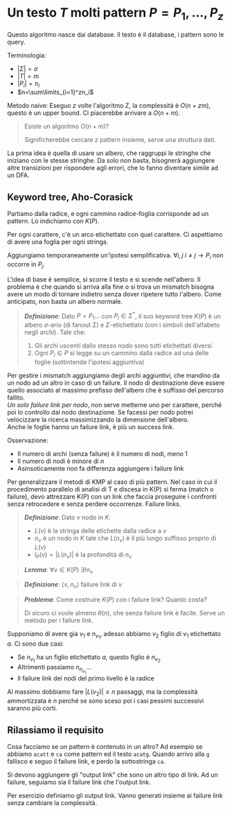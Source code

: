 # Un testo $T$ molti pattern $P=P_1,...,P_z$

Questo algoritmo nasce dai database. Il testo è il database, i pattern sono le query.

Terminologia:
* $|\Sigma|=\sigma$
* $|T|=m$
* $|P_i|=n_i$
* $n=\sum\limits_{i=1}^zn_i$

Metodo naive: Eseguo $z$ volte l'algoritmo Z, la complessità è $O(n+zm)$, questo è un upper bound. Ci piacerebbe arrivare a $O(n+m)$.

> Esiste un algoritmo $O(n+m)$?
>
> Significherebbe cercare $z$ pattern insieme, serve una struttura dati.

La prima idea è quella di usare un albero, che raggruppi le stringhe che iniziano con le stesse stringhe. Da solo non basta, bisognerà aggiungere altre transizioni per rispondere agli errori, che lo fanno diventare simile ad un DFA.

## Keyword tree, Aho-Corasick

Partiamo dalla radice, e ogni cammino radice-foglia corrisponde ad un pattern. Lo indichiamo con $K(P)$.

Per ogni carattere, c'è un arco etichettato con quel carattere. Ci aspettiamo di avere una foglia per ogni stringa.

Aggiungiamo temporaneamente un'ipotesi semplificativa. $\forall i,j~i\neq j\rightarrow P_i\text{ non occorre in }P_j$.

L'idea di base è semplice, si scorre il testo e si scende nell'albero. Il problema è che quando si arriva alla fine o si trova un mismatch bisogna avere un modo di tornare indietro senza dover ripetere tutto l'albero.
Come anticipato, non basta un albero normale.

> ***Definizione***: Dato $P={P_1...}$ con $P_i\in\Sigma^*$, il suo keyword tree $K(P)$ è un albero $\sigma$-ario (di fanout $\Sigma$) e $\Sigma$-etichettato (con i simboli dell'alfabeto negli archi). Tale che:
> 1. Gli archi uscenti dallo stesso nodo sono tutti etichettati diversi
> 2. Ogni $P_i\in P$ si legge su un cammino dalla radice ad una delle foglie (sottintende l'ipotesi aggiuntiva)

Per gestire i mismatch aggiungiamo degli archi aggiuntivi, che mandino da un nodo ad un altro in caso di un failure. Il nodo di destinazione deve essere quello associato al massimo prefisso dell'albero che è suffisso del percorso fallito.\
*Un solo failure link per nodo*, non serve metterne uno per carattere, perché poi lo controllo dal nodo destinazione. Se facessi per nodo potrei velocizzare la ricerca massimizzando la dimensione dell'albero.\
Anche le foglie hanno un failure link, è più un success link.

Osservazione:
* Il numero di archi (senza failure) è il numero di nodi, meno 1
* Il numero di nodi è minore di $n$
* Asinsoticamente non fa differenza aggiungere i failure link

Per generalizzare il metodi di KMP al caso di più pattern. Nel caso in cui il procedimento parallelo di analisi di T e discesa in K(P) si ferma (match o failure), devo attrezzare K(P) con un link che faccia proseguire i confronti senza retrocedere e senza perdere occorrenze. Failure links.

> ***Definizione***: Dato $v$ nodo in $K$:
> * $L(v)$ è la stringa delle etichette dalla radice a $v$
> * $n_v$ è un nodo in $K$ tale che $L(n_v)$ è il più lungo suffisso proprio di $L(v)$
> * $l_P(v)=|L(n_v)|$ è la profondità di $n_v$

> ***Lemma***: $\forall v\in K(P)~\exists!n_v$

> ***Definizione***: $\langle v,n_v\rangle$ failure link di $v$

> ***Problema***: Come costruire $K(P)$ con i failure link? Quanto costa?
>
> Di sicuro ci vuole almeno $\theta(n)$, che senza failure link è facile.
> Serve un metodo per i failure link.

Supponiamo di avere gia $v_1$ e $n_{v_1}$, adesso abbiamo $v_2$ figlio di $v_1$ etichettato $a$. Ci sono due casi:
* Se $n_{v_1}$ ha un figlio etichettato $a$, questo figlio è $n_{v_2}$
* Altrimenti passiamo $n_{n_{v_1}}$...
* Il failure link dei nodi del primo livello è la radice

Al massimo dobbiamo fare $|L(v_2)|\leq n$ passaggi, ma la complessità ammortizzata è $n$ perché se sono sceso poi i casi pessimi successivi saranno più corti.

## Rilassiamo il requisito

Cosa facciamo se un pattern è contenuto in un altro? Ad esempio se abbiamo `acatt` e `ca` come pattern ed il testo `acatg`. Quando arrivo alla `g` fallisco e seguo il failure link, e perdo la sottostringa `ca`.

Si devono aggiungere gli "output link" che sono un altro tipo di link. Ad un failure, seguiamo sia il failure link che l'output link.

Per esercizio definiamo gli output link. Vanno generati insieme ai failure link senza cambiare la complessità.